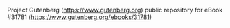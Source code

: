 Project Gutenberg (https://www.gutenberg.org) public repository for eBook #31781 (https://www.gutenberg.org/ebooks/31781)
